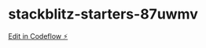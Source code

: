 # stackblitz-starters-87uwmv

[Edit in Codeflow ⚡️](https://stackblitz.com/~/github.com/charlieron/stackblitz-starters-87uwmv)